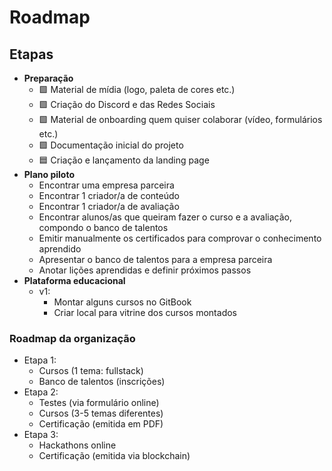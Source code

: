 # Roadmap

## Etapas

* **Preparação**
  * 🟩 Material de mídia (logo, paleta de cores etc.)
  * 🟩 Criação do Discord e das Redes Sociais
  * 🟩 Material de onboarding quem quiser colaborar (vídeo, formulários etc.)
  * 🟩 Documentação inicial do projeto
  * 🟦 Criação e lançamento da landing page
* **Plano piloto**
  * Encontrar uma empresa parceira
  * Encontrar 1 criador/a de conteúdo
  * Encontrar 1 criador/a de avaliação
  * Encontrar alunos/as que queiram fazer o curso e a avaliação, compondo o banco de talentos
  * Emitir manualmente os certificados para comprovar o conhecimento aprendido
  * Apresentar o banco de talentos para a empresa parceira
  * Anotar lições aprendidas e definir próximos passos
* **Plataforma educacional**
  * v1:
    * Montar alguns cursos no GitBook
    * Criar local para vitrine dos cursos montados

### Roadmap da organização

* Etapa 1:
  * Cursos (1 tema: fullstack)
  * Banco de talentos (inscrições)
* Etapa 2:
  * Testes (via formulário online)
  * Cursos (3-5 temas diferentes)
  * Certificação (emitida em PDF)
* Etapa 3:
  * Hackathons online
  * Certificação (emitida via blockchain)
